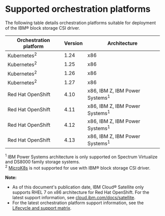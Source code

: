 # Supported orchestration platforms

The following table details orchestration platforms suitable for deployment of the IBM® block storage CSI driver.

|Orchestration platform| Version |Architecture|
|----------------------|---------|------------|
|Kubernetes<sup>2</sup>| 1.24    |x86|
|Kubernetes<sup>2</sup>| 1.25    |x86|
|Kubernetes<sup>2</sup>| 1.26    |x86|
|Kubernetes<sup>2</sup>| 1.27    |x86|
|Red Hat OpenShift| 4.10    |x86, IBM Z, IBM Power Systems<sup>1</sup>|
|Red Hat OpenShift| 4.11    |x86, IBM Z, IBM Power Systems<sup>1</sup>|
|Red Hat OpenShift| 4.12    |x86, IBM Z, IBM Power Systems<sup>1</sup>|
|Red Hat OpenShift| 4.13    |x86, IBM Z, IBM Power Systems<sup>1</sup>|

<sup>1</sup> IBM Power Systems architecture is only supported on Spectrum Virtualize and DS8000 family storage systems.</br>
<sup>2</sup> [MicroK8s](https://microk8s.io/) is not supported for use with IBM® block storage CSI driver.

**Note:** 
- As of this document's publication date, IBM Cloud® Satellite only supports RHEL 7 on x86 architecture for Red Hat OpenShift. For the latest support information, see [cloud.ibm.com/docs/satellite](https://cloud.ibm.com/docs/satellite).
- For the latest orchestration platform support information, see the [Lifecycle and support matrix](https://www.ibm.com/docs/en/stg-block-csi-driver?topic=SSRQ8T/landing/csi_lifecycle_support_matrix.html).

